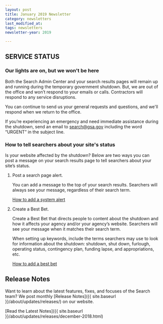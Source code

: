 ```yaml
---
layout: post
title: January 2019 Newsletter
category: newsletters
last_modified_at: 
tags: newsletters
newsletter-year: 2019

---
```


## SERVICE STATUS

### Our lights are on, but we won't be here

Both the Search Admin Center and your search results pages will remain up and running during the temporary government shutdown. But, we are out of the office and won’t respond to your emails or calls. Contractors will respond to any service disruptions.

You can continue to send us your general requests and questions, and we'll respond when we return to the office.

If you’re experiencing an emergency and need immediate assistance during the shutdown, send an email to <a href="mailto:search@gsa.gov">search@gsa.gov</a> including the word “URGENT” in the subject line.

### How to tell searchers about your site's status

Is your website affected by the shutdown? Below are two ways you can post a message on your search results page to tell searchers about your site’s status.

1. Post a search page alert.

    You can add a message to the top of your search results. Searchers will always see your message, regardless of their search term.

    [How to add a system alert](https://search.gov/manual/system-alert.html)

2. Create a Best Bet.

    Create a Best Bet that directs people to content about the shutdown and how it affects your agency and/or your agency’s website. Searchers will see your message when it matches their search term.

    When setting up keywords, include the terms searchers may use to look for information about the shutdown: shutdown, shut down, furlough, operating status, contingency plan, funding lapse, and appropriations, etc.

    [How to add a best bet](https://search.gov/manual/best-bets.html)

## Release Notes

Want to learn about the latest features, fixes, and focuses of the Search team? We post monthly [Release Notes]({{ site.baseurl }}/about/updates/releases/) on our website.

[Read the Latest Notes]({{ site.baseurl }}/about/updates/releases/december-2018.html)